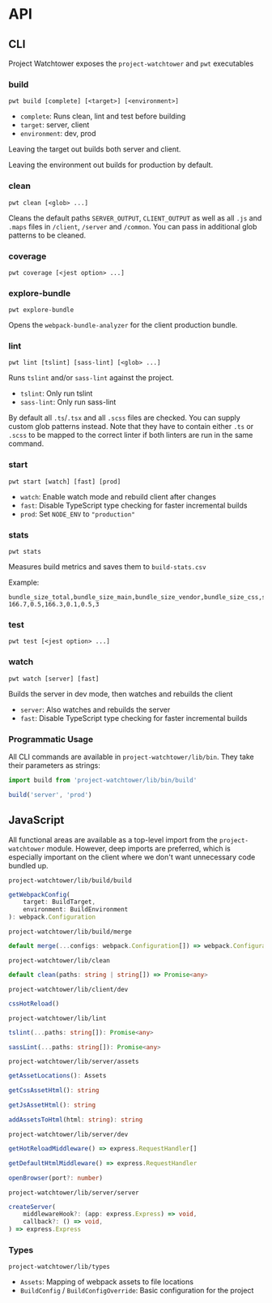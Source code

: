 # API

## CLI

Project Watchtower exposes the `project-watchtower` and `pwt` executables

### build

```
pwt build [complete] [<target>] [<environment>]
```

* `complete`: Runs clean, lint and test before building
* `target`: server, client
* `environment`: dev, prod

Leaving the target out builds both server and client.

Leaving the environment out builds for production by default.

### clean

```
pwt clean [<glob> ...]
```

Cleans the default paths `SERVER_OUTPUT`, `CLIENT_OUTPUT` as well as all `.js` and `.maps` files in `/client`, `/server` and `/common`. You can pass in additional glob patterns to be cleaned.

### coverage

```
pwt coverage [<jest option> ...]
```

### explore-bundle

```
pwt explore-bundle
```

Opens the `webpack-bundle-analyzer` for the client production bundle.

### lint

```
pwt lint [tslint] [sass-lint] [<glob> ...]
```

Runs `tslint` and/or `sass-lint` against the project.

*   `tslint`: Only run tslint
*   `sass-lint`: Only run sass-lint

By default all `.ts`/`.tsx` and all `.scss` files are checked. You can supply custom glob patterns instead. Note that they have to contain either `.ts` or `.scss` to be mapped to the correct linter if both linters are run in the same command.

### start

```
pwt start [watch] [fast] [prod]
```

*   `watch`: Enable watch mode and rebuild client after changes
*   `fast`: Disable TypeScript type checking for faster incremental builds
*   `prod`: Set `NODE_ENV` to `"production"`

### stats

```
pwt stats
```

Measures build metrics and saves them to `build-stats.csv`

Example:

```
bundle_size_total,bundle_size_main,bundle_size_vendor,bundle_size_css,ssr_document_size,ssr_loadtime
166.7,0.5,166.3,0.1,0.5,3
```

### test

```
pwt test [<jest option> ...]
```

### watch

```
pwt watch [server] [fast]
```

Builds the server in dev mode, then watches and rebuilds the client

* `server`: Also watches and rebuilds the server
* `fast`: Disable TypeScript type checking for faster incremental builds

### Programmatic Usage

All CLI commands are available in `project-watchtower/lib/bin`. They take their parameters as strings:

```ts
import build from 'project-watchtower/lib/bin/build'

build('server', 'prod')
```

## JavaScript

All functional areas are available as a top-level import from the `project-watchtower` module. However, deep imports are preferred, which is especially important on the client where we don't want unnecessary code bundled up.

`project-watchtower/lib/build/build`

```ts
getWebpackConfig(
    target: BuildTarget,
    environment: BuildEnvironment
): webpack.Configuration
```

`project-watchtower/lib/build/merge`

```ts
default merge(...configs: webpack.Configuration[]) => webpack.Configuration[]
```

`project-watchtower/lib/clean`

```ts
default clean(paths: string | string[]) => Promise<any>
```

`project-watchtower/lib/client/dev`

```ts
cssHotReload()
```

`project-watchtower/lib/lint`

```ts
tslint(...paths: string[]): Promise<any>

sassLint(...paths: string[]): Promise<any>
```

`project-watchtower/lib/server/assets`

```ts
getAssetLocations(): Assets

getCssAssetHtml(): string

getJsAssetHtml(): string

addAssetsToHtml(html: string): string
```

`project-watchtower/lib/server/dev`

```ts
getHotReloadMiddleware() => express.RequestHandler[]

getDefaultHtmlMiddleware() => express.RequestHandler

openBrowser(port?: number)
```

`project-watchtower/lib/server/server`

```ts
createServer(
    middlewareHook?: (app: express.Express) => void,
    callback?: () => void,
) => express.Express
```

### Types

`project-watchtower/lib/types`

*   `Assets`: Mapping of webpack assets to file locations
*   `BuildConfig` / `BuildConfigOverride`: Basic configuration for the project
